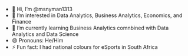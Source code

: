 - 👋 Hi, I’m @msnyman1313
- 👀 I’m interested in Data Analytics, Business Analytics, Economics, and Finance
- 🌱 I’m currently learning Business Analytics comnbined with Data Analytics and Data Science
- 😄 Pronouns: He/Him
- ⚡ Fun fact: I had national colours for eSports in South Africa

<!---
msnyman1313/msnyman1313 is a ✨ special ✨ repository because its `README.md` (this file) appears on your GitHub profile.
You can click the Preview link to take a look at your changes.
--->
